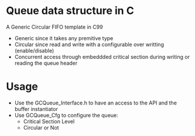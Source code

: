 # Queue data structure in C
A Generic Circular FIFO template in C99
- Generic since it takes any premitive type
- Circular since read and write with a configurable over writting (enable/disable)
- Concurrent access through embeddded critical section during writing or reading the queue header

# Usage
- Use the GCQueue_Interface.h to have an access to the API and the buffer instantiator
- Use GCQueue_Cfg to configure the queue:
  - Critical Section Level
  - Circular or Not 

